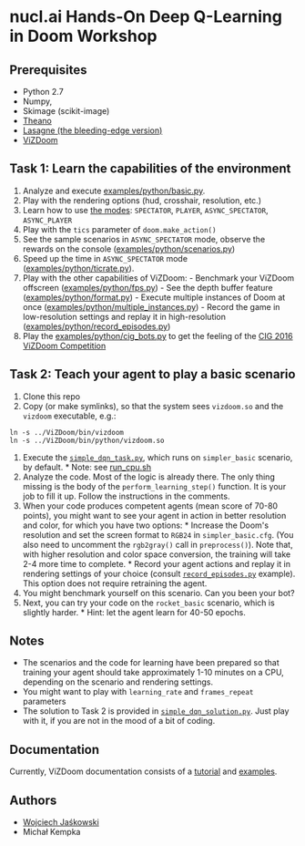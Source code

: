 # nucl.ai Hands-On Deep Q-Learning in Doom Workshop 

## Prerequisites
 * Python 2.7
 * Numpy, 
 * Skimage (scikit-image)
 * [Theano](http://deeplearning.net/software/theano/install.html)
 * [Lasagne (the bleeding-edge version)](http://lasagne.readthedocs.io/en/latest/user/installation.html)
 * [ViZDoom](https://github.com/Marqt/ViZDoom)

## Task 1: Learn the capabilities of the environment
  1. Analyze and execute [examples/python/basic.py](https://github.com/Marqt/ViZDoom/blob/master/examples/python/basic.py).
  1. Play with the rendering options (hud, crosshair, resolution, etc.)
  1. Learn how to use [the modes](http://vizdoom.cs.put.edu.pl/tutorial#modes): ``SPECTATOR``, ``PLAYER``, ``ASYNC_SPECTATOR``, ``ASYNC_PLAYER``
  1. Play with the ``tics`` parameter of ``doom.make_action()``
  1. See the sample scenarios in ``ASYNC_SPECTATOR`` mode, observe the rewards on the console ([examples/python/scenarios.py](https://github.com/Marqt/ViZDoom/blob/master/examples/python/scenarios.py))
  1. Speed up the time in ``ASYNC_SPECTATOR`` mode ([examples/python/ticrate.py](https://github.com/Marqt/ViZDoom/blob/master/examples/python/ticrate.py)).
  1. Play with the other capabilities of ViZDoom:
    - Benchmark your ViZDoom offscreen ([examples/python/fps.py](https://github.com/Marqt/ViZDoom/blob/master/examples/python/fps.py))
    - See the depth buffer feature ([examples/python/format.py](https://github.com/Marqt/ViZDoom/blob/master/examples/python/format.py)) 
    - Execute multiple instances of Doom at once ([examples/python/multiple_instances.py](https://github.com/Marqt/ViZDoom/blob/master/examples/python/multiple_instances.py))
    - Record the game in low-resolution settings and replay it in high-resolution ([examples/python/record_episodes.py](https://github.com/Marqt/ViZDoom/blob/master/examples/python/record_episodes.py))
  1. Play the [examples/python/cig_bots.py](https://github.com/Marqt/ViZDoom/blob/master/examples/python/cig_bots.py) to get the feeling of the [CIG 2016 ViZDoom Competition](http://vizdoom.cs.put.edu.pl/competition-cig-2016)

## Task 2: Teach your agent to play a basic scenario
  1. Clone this repo
  1. Copy (or make symlinks), so that the system sees ``vizdoom.so`` and the ``vizdoom`` executable, e.g.:
```
ln -s ../ViZDoom/bin/vizdoom
ln -s ../ViZDoom/bin/python/vizdoom.so
```
  1. Execute the [``simple_dqn_task.py``](simple_dqn_task.py), which runs on ``simpler_basic`` scenario, by default. 
    * Note: see [run_cpu.sh](run_cpu.sh)
  1. Analyze the code. Most of the logic is already there. The only thing missing is the body of the ``perform_learning_step()`` function. It is your job to fill it up. Follow the instructions in the comments.  
  1. When your code produces competent agents (mean score of 70-80 points), you might want to see your agent in action in better resolution and color, for which you have two options:
    * Increase the Doom's resolution and set the screen format to ``RGB24`` in ``simpler_basic.cfg``. (You also need to uncomment the ``rgb2gray()`` call in ``preprocess()``). Note that, with higher resolution and color space conversion, the training will take 2-4 more time to complete.
    * Record your agent actions and replay it in rendering settings of your choice (consult [``record_episodes.py``](https://github.com/Marqt/ViZDoom/blob/master/examples/python/record_episodes.py) example). This option does not require retraining the agent.
  1. You might benchmark yourself on this scenario. Can you been your bot?
  1. Next, you can try your code on the ``rocket_basic`` scenario, which is slightly harder.
    * Hint: let the agent learn for 40-50 epochs.

## Notes
  * The scenarios and the code for learning have been prepared so that training your agent should take approximately 1-10 minutes on a CPU, depending on the scenario and rendering settings.
  * You might want to play with ``learning_rate`` and ``frames_repeat`` parameters
  * The solution to Task 2 is provided in [``simple_dqn_solution.py``](simple_dqn_solution.py). Just play with it, if you are not in the mood of a bit of coding.

## Documentation
Currently, ViZDoom documentation consists of a [tutorial](http://vizdoom.cs.put.edu.pl/tutorial) and [examples](https://github.com/Marqt/ViZDoom/tree/master/examples).

## Authors
* [Wojciech Jaśkowski](www.cs.put.poznan.pl/wjaskowski)
* Michał Kempka
